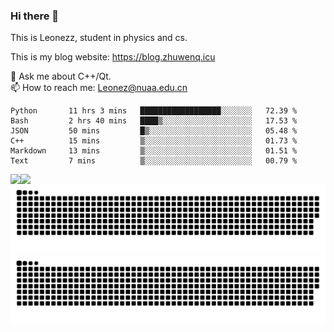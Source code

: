### Hi there 👋

<!--
**Leonezz/Leonezz** is a ✨ _special_ ✨ repository because its `README.md` (this file) appears on your GitHub profile.

Here are some ideas to get you started:

-->

This is Leonezz, student in physics and cs.

This is my blog website: https://blog.zhuwenq.icu

💬 Ask me about C++/Qt. \
📫 How to reach me: Leonez@nuaa.edu.cn

<!--START_SECTION:waka-->

```text
Python       11 hrs 3 mins   ██████████████████░░░░░░░   72.39 %
Bash         2 hrs 40 mins   ████▒░░░░░░░░░░░░░░░░░░░░   17.53 %
JSON         50 mins         █▒░░░░░░░░░░░░░░░░░░░░░░░   05.48 %
C++          15 mins         ▒░░░░░░░░░░░░░░░░░░░░░░░░   01.73 %
Markdown     13 mins         ▒░░░░░░░░░░░░░░░░░░░░░░░░   01.51 %
Text         7 mins          ▒░░░░░░░░░░░░░░░░░░░░░░░░   00.79 %
```

<!--END_SECTION:waka-->

<img align="left" src="https://github-readme-stats.vercel.app/api?username=Leonezz&count_private=true&show_icons=true&include_all_commits=true&theme=vue"/>
<img align="left" src="https://github-readme-stats.vercel.app/api/top-langs/?username=Leonezz&hide=TeX&layout=compact&theme=vue"/>

![GitHub Snake Light](https://raw.githubusercontent.com/Leonezz/Leonezz/output/github-contribution-grid-snake-light.svg#gh-light-mode-only)![GitHub Snake dark](https://raw.githubusercontent.com/Leonezz/Leonezz/output/github-contribution-grid-snake-dark.svg#gh-dark-mode-only)
